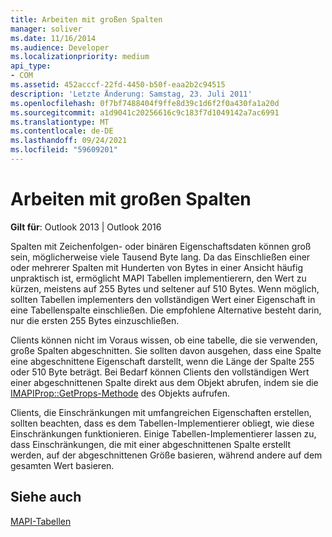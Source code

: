 ```yaml
---
title: Arbeiten mit großen Spalten
manager: soliver
ms.date: 11/16/2014
ms.audience: Developer
ms.localizationpriority: medium
api_type:
- COM
ms.assetid: 452acccf-22fd-4450-b50f-eaa2b2c94515
description: 'Letzte Änderung: Samstag, 23. Juli 2011'
ms.openlocfilehash: 0f7bf7488404f9ffe8d39c1d6f2f0a430fa1a20d
ms.sourcegitcommit: a1d9041c20256616c9c183f7d1049142a7ac6991
ms.translationtype: MT
ms.contentlocale: de-DE
ms.lasthandoff: 09/24/2021
ms.locfileid: "59609201"
---
```

# <a name="working-with-large-columns"></a>Arbeiten mit großen Spalten

  
  
**Gilt für**: Outlook 2013 | Outlook 2016 
  
Spalten mit Zeichenfolgen- oder binären Eigenschaftsdaten können groß sein, möglicherweise viele Tausend Byte lang. Da das Einschließen einer oder mehrerer Spalten mit Hunderten von Bytes in einer Ansicht häufig unpraktisch ist, ermöglicht MAPI Tabellen implementierern, den Wert zu kürzen, meistens auf 255 Bytes und seltener auf 510 Bytes. Wenn möglich, sollten Tabellen implementers den vollständigen Wert einer Eigenschaft in eine Tabellenspalte einschließen. Die empfohlene Alternative besteht darin, nur die ersten 255 Bytes einzuschließen.
  
Clients können nicht im Voraus wissen, ob eine tabelle, die sie verwenden, große Spalten abgeschnitten. Sie sollten davon ausgehen, dass eine Spalte eine abgeschnittene Eigenschaft darstellt, wenn die Länge der Spalte 255 oder 510 Byte beträgt. Bei Bedarf können Clients den vollständigen Wert einer abgeschnittenen Spalte direkt aus dem Objekt abrufen, indem sie die [IMAPIProp::GetProps-Methode](imapiprop-getprops.md) des Objekts aufrufen. 
  
Clients, die Einschränkungen mit umfangreichen Eigenschaften erstellen, sollten beachten, dass es dem Tabellen-Implementierer obliegt, wie diese Einschränkungen funktionieren. Einige Tabellen-Implementierer lassen zu, dass Einschränkungen, die mit einer abgeschnittenen Spalte erstellt werden, auf der abgeschnittenen Größe basieren, während andere auf dem gesamten Wert basieren. 
  
## <a name="see-also"></a>Siehe auch



[MAPI-Tabellen](mapi-tables.md)

